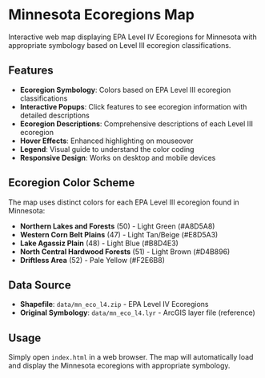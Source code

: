 # Minnesota Ecoregions Map

Interactive web map displaying EPA Level IV Ecoregions for Minnesota with appropriate symbology based on Level III ecoregion classifications.

## Features

- **Ecoregion Symbology**: Colors based on EPA Level III ecoregion classifications
- **Interactive Popups**: Click features to see ecoregion information with detailed descriptions
- **Ecoregion Descriptions**: Comprehensive descriptions of each Level III ecoregion
- **Hover Effects**: Enhanced highlighting on mouseover
- **Legend**: Visual guide to understand the color coding
- **Responsive Design**: Works on desktop and mobile devices

## Ecoregion Color Scheme

The map uses distinct colors for each EPA Level III ecoregion found in Minnesota:

- **Northern Lakes and Forests** (50) - Light Green (#A8D5A8)
- **Western Corn Belt Plains** (47) - Light Tan/Beige (#E8D5A3)  
- **Lake Agassiz Plain** (48) - Light Blue (#B8D4E3)
- **North Central Hardwood Forests** (51) - Light Brown (#D4B896)
- **Driftless Area** (52) - Pale Yellow (#F2E6B8)

## Data Source

- **Shapefile**: `data/mn_eco_l4.zip` - EPA Level IV Ecoregions
- **Original Symbology**: `data/mn_eco_l4.lyr` - ArcGIS layer file (reference)

## Usage

Simply open `index.html` in a web browser. The map will automatically load and display the Minnesota ecoregions with appropriate symbology.

